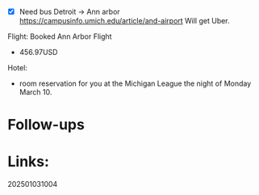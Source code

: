 - [x] Need bus Detroit -> Ann arbor 
	 https://campusinfo.umich.edu/article/and-airport
Will get Uber.

Flight: Booked Ann Arbor Flight
- 456.97USD

Hotel: 
- room reservation for you at the Michigan League the night of Monday March 10.

# Follow-ups


# Links: 



202501031004
